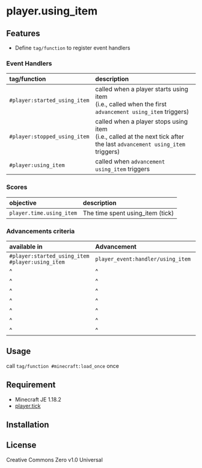 player.using_item
==

## Features

- Define `tag/function` to register event handlers

### Event Handlers

|tag/function|description|
|:--|:--|
|`#player:started_using_item`|called when a player starts using item<br>(i.e., called when the first `advancement using_item` triggers)|
|`#player:stopped_using_item`|called when a player stops using item<br>(i.e., called at the next tick after the last `advancement using_item` triggers)|
|`#player:using_item`|called when `advancement using_item` triggers|

### Scores

|objective|description|
|:--|:--|
|`player.time.using_item`|The time spent using_item (tick)|

### Advancements criteria

|available in|Advancement|criteria|
|:--|:--|:--|
|`#player:started_using_item`<br>`#player:using_item`|`player_event:handler/using_item`|bow|
|^|^|crossbow|
|^|^|ender_eye|
|^|^|shield|
|^|^|spyglass|
|^|^|trident|
|^|^|consumables_always|
|^|^|consumables_if_hungry|

## Usage

call `tag/function #minecraft:load_once` once

## Requirement

- Minecraft JE 1.18.2
- [player.tick](https://github.com/a-happin/player-datapacks/tree/master/01.player.tick)

## Installation

## License
Creative Commons Zero v1.0 Universal
